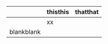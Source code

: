 |            | thisthis | thatthat |
|:-----------|:---------|:---------|
|            | xx       |          |
| blankblank |          |          |  

